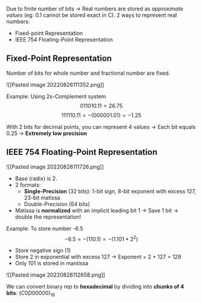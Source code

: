 
Due to finite number of bits → Real numbers are stored as *approximate values* (eg: 0.1 cannot be stored exact in C). 2 ways to represent real numbers:
- Fixed-point Representation
- IEEE 754 Floating-Point Representation

## Fixed-Point Representation

Number of bits for whole number and fractional number are fixed.

![[Pasted image 20220826111352.png]]

Example: Using 2s-Complement system
$$011010.11 = 26.75$$$$111110.11 = -(000001.01) = -1.25$$

With 2 bits for decimal points, you can represent 4 values → Each bit equals 0.25 → **Extremely low precision**

## IEEE 754 Floating-Point Representation

![[Pasted image 20220826111726.png]]

- Base (radix) is 2.
- 2 formats:
	- **Single-Precision** (32 bits): 1-bit sign, 8-bit exponent with excess 127, 23-bit matissa
	- Double-Precision (64 bits)
- Matissa is **normalized** with an implicit leading bit 1 → Save 1 bit → double the representation!

Example: To store number -6.5
 $$-6.5 = -(110.1) = -(1.101 * 2^2)$$
-  Store negative sign (1)
- Store 2 in exponential with excess 127 → Exponent = 2 + 127 = 129
- Only 101 is stored in mantissa

![[Pasted image 20220826112658.png]]

We can convert binary rep to **hexadecimal** by dividing into **chunks of 4 bits**: $(C0D00000)_{16}$